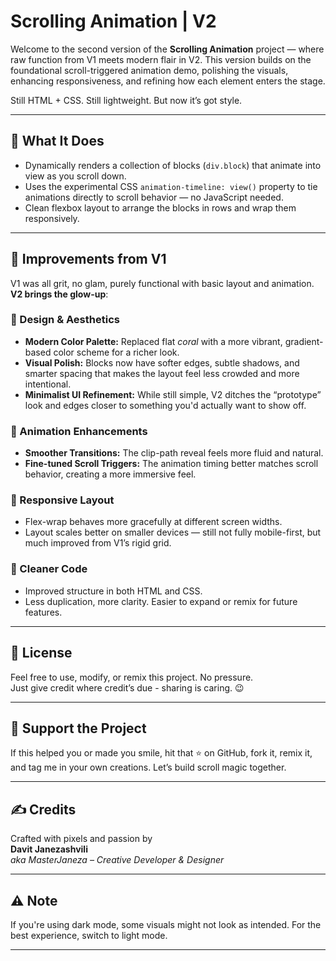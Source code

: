 # Scrolling Animation | V2

Welcome to the second version of the **Scrolling Animation** project — where raw function from V1 meets modern flair in V2. This version builds on the foundational scroll-triggered animation demo, polishing the visuals, enhancing responsiveness, and refining how each element enters the stage.

Still HTML + CSS. Still lightweight. But now it’s got style.

---

## 🚀 What It Does

- Dynamically renders a collection of blocks (`div.block`) that animate into view as you scroll down.
- Uses the experimental CSS `animation-timeline: view()` property to tie animations directly to scroll behavior — no JavaScript needed.
- Clean flexbox layout to arrange the blocks in rows and wrap them responsively.

---

## 🔧 Improvements from V1

V1 was all grit, no glam, purely functional with basic layout and animation. **V2 brings the glow-up**:

### 🎨 Design & Aesthetics

- **Modern Color Palette:** Replaced flat *coral* with a more vibrant, gradient-based color scheme for a richer look.
- **Visual Polish:** Blocks now have softer edges, subtle shadows, and smarter spacing that makes the layout feel less crowded and more intentional.
- **Minimalist UI Refinement:** While still simple, V2 ditches the “prototype” look and edges closer to something you'd actually want to show off.

### 💨 Animation Enhancements

- **Smoother Transitions:** The clip-path reveal feels more fluid and natural.
- **Fine-tuned Scroll Triggers:** The animation timing better matches scroll behavior, creating a more immersive feel.

### 📱 Responsive Layout

- Flex-wrap behaves more gracefully at different screen widths.
- Layout scales better on smaller devices — still not fully mobile-first, but much improved from V1’s rigid grid.

### 🧼 Cleaner Code

- Improved structure in both HTML and CSS.
- Less duplication, more clarity. Easier to expand or remix for future features.

---

## 🧪 License

Feel free to use, modify, or remix this project. No pressure.  
Just give credit where credit’s due - sharing is caring. 😉

---

## 🌟 Support the Project

If this helped you or made you smile, hit that ⭐ on GitHub, fork it, remix it, and tag me in your own creations. Let’s build scroll magic together.

---

## ✍️ Credits

Crafted with pixels and passion by  
**Davit Janezashvili**  
_aka MasterJaneza – Creative Developer & Designer_

---

## ⚠️ Note

If you're using dark mode, some visuals might not look as intended. For the best experience, switch to light mode.

---




